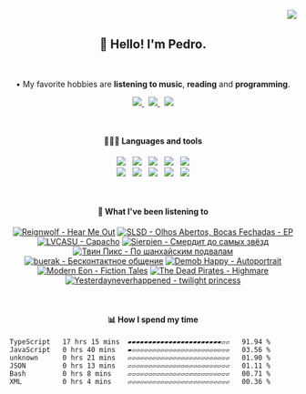 <h6 align='end'>
   <img src='https://visitcount.itsvg.in/api?id=Pedrvisk&icon=2&color=12' />
</h6>

<!--Heading-->
<h2 align='center'>
   👋 Hello! I'm Pedro.
</h2>
<br/>
<p align='center'>
   • My favorite hobbies are <strong>listening to music</strong>, <strong>reading</strong> and <strong>programming</strong>.
</p>
<!--/Heading-->

<!--Section-->
<!-- <h4 align='center'>
   🌐 Where to find me?
</h4> -->
<p align='center'>
  <a href='https://discordapp.com/users/216662585737478144/'>
     <img src='https://img.shields.io/badge/Discord-7289DA?style=for-the-badge&logo=discord&logoColor=white' />
  </a>
  &nbsp;
  <a href='https://www.last.fm/user/Pedrov1sk'>
     <img src='https://img.shields.io/badge/Lastfm-c3000d.svg?&style=for-the-badge&logo=Last.fm&logoColor=white' />
  </a>
  &nbsp;
  <a href='https://open.spotify.com/user/novoshigod'>
     <img src='https://img.shields.io/badge/Spotify-1db954.svg?&style=for-the-badge&logo=spotify&logoColor=white' />        
  </a> 
</p>
<br/>
<!--/Section--> 

<!--Section-->
<h4 align='center'>
  👨🏻‍💻 Languages and tools
</h4>
<p align='center'>
  <img src='https://img.shields.io/badge/JavaScript-F7DF1E?style=for-the-badge&logo=javascript&logoColor=black' />&nbsp;&nbsp;
  <img src='https://img.shields.io/badge/Node.js-339933?style=for-the-badge&logo=nodedotjs&logoColor=white' />&nbsp;&nbsp;
  <img src='https://img.shields.io/badge/React-20232A?style=for-the-badge&logo=react&logoColor=61DAFB' />&nbsp;&nbsp;
  <img src='https://img.shields.io/badge/Express-%23000000.svg?&style=for-the-badge&logo=express&logoColor=white' />&nbsp;&nbsp;
  <img src='https://img.shields.io/badge/Oracle-C74634?style=for-the-badge&logo=oracle&logoColor=white' />
  <br/>
  <img src='https://img.shields.io/badge/Git-%23F05032.svg?&style=for-the-badge&logo=git&logoColor=white' />&nbsp;&nbsp;
  <img src='https://img.shields.io/badge/Css3-264de4.svg?style=for-the-badge&logo=css3&logoColor=white' />&nbsp;&nbsp;
  <img src='https://img.shields.io/badge/Html5-e34c26.svg?style=for-the-badge&logo=html5&logoColor=white' />&nbsp;&nbsp;
  <img src='https://img.shields.io/badge/MongoDB-589636.svg?style=for-the-badge&logo=mongodb&logoColor=white' />&nbsp;&nbsp;
  <img src='https://img.shields.io/badge/Firebase-F6820D.svg?style=for-the-badge&logo=firebase&logoColor=white' />
</p>
<br/>
<!--/Section-->

<!--Section-->
<h4 align='center'>
   🎵 What I've been listening to
</h4>



<!-- lastfm -->
<p align="center"><a href="https://www.last.fm/music/Reignwolf/Hear+Me+Out"><img src="https://lastfm.freetls.fastly.net/i/u/64s/b6e430ff0d6aee5fcb45c2ec9d83250d.jpg" title="Reignwolf - Hear Me Out"></a> <a href="https://www.last.fm/music/SLSD/Olhos+Abertos,+Bocas+Fechadas+-+EP"><img src="https://lastfm.freetls.fastly.net/i/u/64s/87c142981af69e59f46384ef63f5ebcc.jpg" title="SLSD - Olhos Abertos, Bocas Fechadas - EP"></a> <a href="https://www.last.fm/music/LVCASU/Capacho"><img src="https://lastfm.freetls.fastly.net/i/u/64s/17fa10d0b531239ae075848efb051d31.jpg" title="LVCASU - Capacho"></a> <a href="https://www.last.fm/music/Sierpien/%D0%A1%D0%BC%D0%B5%D1%80%D0%B4%D0%B8%D1%82+%D0%B4%D0%BE+%D1%81%D0%B0%D0%BC%D1%8B%D1%85+%D0%B7%D0%B2%D1%91%D0%B7%D0%B4"><img src="https://lastfm.freetls.fastly.net/i/u/64s/b417fcdfe4505d48eaaae969be45fb1b.jpg" title="Sierpien - Смердит до самых звёзд"></a> <a href="https://www.last.fm/music/%D0%A2%D0%B2%D0%B8%D0%BD+%D0%9F%D0%B8%D0%BA%D1%81/%D0%9F%D0%BE+%D1%88%D0%B0%D0%BD%D1%85%D0%B0%D0%B9%D1%81%D0%BA%D0%B8%D0%BC+%D0%BF%D0%BE%D0%B4%D0%B2%D0%B0%D0%BB%D0%B0%D0%BC"><img src="https://lastfm.freetls.fastly.net/i/u/64s/8e58fc858af9d0b1bf721d4e73e42b2b.jpg" title="Твин Пикс - По шанхайским подвалам"></a> <a href="https://www.last.fm/music/buerak/%D0%91%D0%B5%D1%81%D0%BA%D0%BE%D0%BD%D1%82%D0%B0%D0%BA%D1%82%D0%BD%D0%BE%D0%B5+%D0%BE%D0%B1%D1%89%D0%B5%D0%BD%D0%B8%D0%B5"><img src="https://lastfm.freetls.fastly.net/i/u/64s/3ee7a477cf884b6dc8ea4ae12ab738f7.jpg" title="buerak - Бесконтактное общение"></a> <a href="https://www.last.fm/music/Demob+Happy/Autoportrait"><img src="https://lastfm.freetls.fastly.net/i/u/64s/7ac372d140e259575979e4aaee91c273.jpg" title="Demob Happy - Autoportrait"></a> <a href="https://www.last.fm/music/Modern+Eon/Fiction+Tales"><img src="https://lastfm.freetls.fastly.net/i/u/64s/eec64e9984004922c98cd6758d56f5bc.jpg" title="Modern Eon - Fiction Tales"></a> <a href="https://www.last.fm/music/The+Dead+Pirates/Highmare"><img src="https://lastfm.freetls.fastly.net/i/u/64s/3f5aafe02e50f68e0e6b49934c2fe105.jpg" title="The Dead Pirates - Highmare"></a> <a href="https://www.last.fm/music/Yesterdayneverhappened/twilight+princess"><img src="https://lastfm.freetls.fastly.net/i/u/64s/ef76debdd2ed0651f6dd7b6a270f3dcc.jpg" title="Yesterdayneverhappened - twilight princess"></a> </p>



<br/>
<!--/Section-->

<!--Section-->
<h4 align='center'>
   📊 How I spend my time
</h4>

<!--START_SECTION:waka-->

```text
TypeScript   17 hrs 15 mins  ▰▰▰▰▰▰▰▰▰▰▰▰▰▰▰▰▰▰▰▰▰▰▰▱▱   91.94 %
JavaScript   0 hrs 40 mins   ▰▱▱▱▱▱▱▱▱▱▱▱▱▱▱▱▱▱▱▱▱▱▱▱▱   03.56 %
unknown      0 hrs 21 mins   ▱▱▱▱▱▱▱▱▱▱▱▱▱▱▱▱▱▱▱▱▱▱▱▱▱   01.90 %
JSON         0 hrs 13 mins   ▱▱▱▱▱▱▱▱▱▱▱▱▱▱▱▱▱▱▱▱▱▱▱▱▱   01.11 %
Bash         0 hrs 8 mins    ▱▱▱▱▱▱▱▱▱▱▱▱▱▱▱▱▱▱▱▱▱▱▱▱▱   00.71 %
XML          0 hrs 4 mins    ▱▱▱▱▱▱▱▱▱▱▱▱▱▱▱▱▱▱▱▱▱▱▱▱▱   00.36 %
```

<!--END_SECTION:waka-->
  
<!--/Section-->
